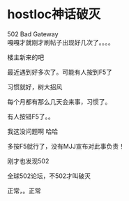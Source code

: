 # hostloc神话破灭


502 Bad Gateway<br />
嘎嘎才就刚才刷帖子出现好几次了。。。。<br />


楼主新来的吧

最近遇到好多次了。可能有人按到F5了

习惯就好，树大招风

每个月都有那么几天会来事，习惯了。<br />


有人按错F5了。。

我这没问题啊 哈哈

多按F5就行了，没有MJJ宣布对此事负责！

刚才也发现502

全球502论坛，不502才叫破灭

正常，。正常<br />
<br />
<br />
<br />
&nbsp; &nbsp;&nbsp; &nbsp;&nbsp; &nbsp;&nbsp;&nbsp;
